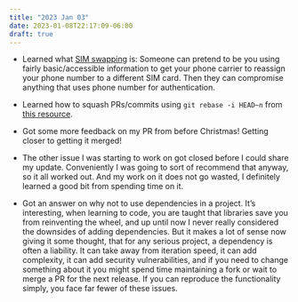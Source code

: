 ```yaml
---
title: "2023 Jan 03"
date: 2023-01-08T22:17:09-06:00
draft: true
---
```


- Learned what [SIM swapping](https://blog.mozilla.org/en/privacy-security/mozilla-explains-sim-swapping/) is: Someone can pretend to be you using fairly basic/accessible information to get your phone carrier to reassign your phone number to a different SIM card. Then they can compromise anything that uses phone number for authentication.

- Learned how to squash PRs/commits using `git rebase -i HEAD~n` from [this resource](https://github.com/bitcoin/bitcoin/blob/master/CONTRIBUTING.md#squashing-commits).
- Got some more feedback on my PR from before Christmas! Getting closer to getting it merged!
- The other issue I was starting to work on got closed before I could share my update. Conveniently I was going to sort of recommend that anyway, so it all worked out. And my work on it does not go wasted, I definitely learned a good bit from spending time on it.
- Got an answer on why not to use dependencies in a project. It’s interesting, when learning to code, you are taught that libraries save you from reinventing the wheel, and up until now I never really considered the downsides of adding dependencies. But it makes a lot of sense now giving it some thought, that for any serious project, a dependency is often a liability. It can take away from iteration speed, it can add complexity, it can add security vulnerabilities, and if you need to change something about it you might spend time maintaining a fork or wait to merge a PR for the next release. If you can reproduce the functionality simply, you face far fewer of these issues.